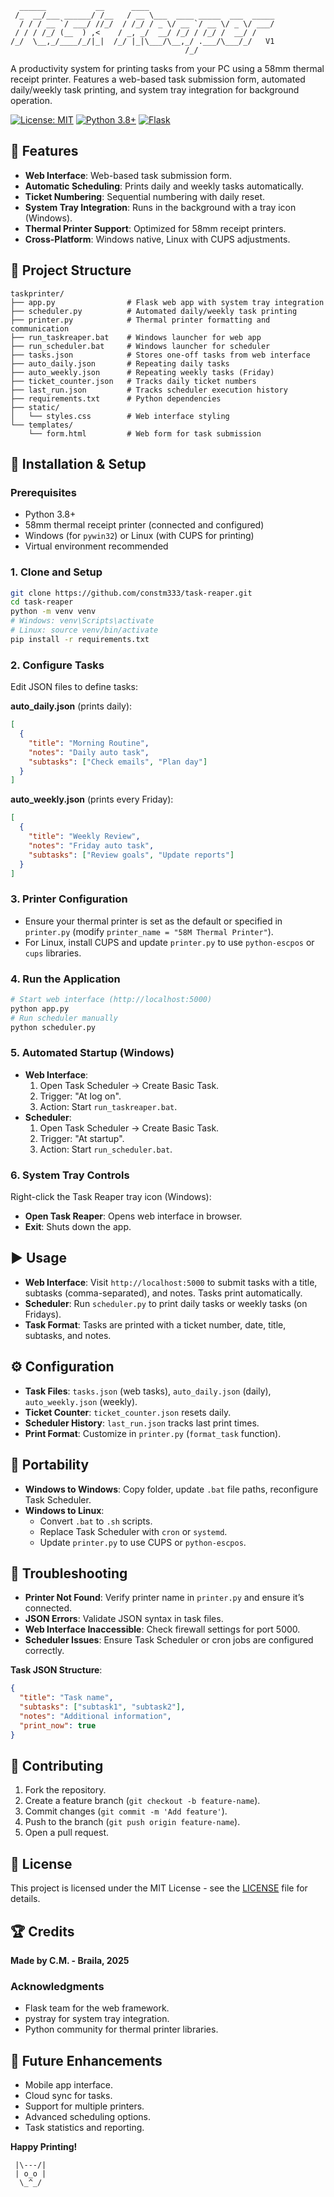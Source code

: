 ```
  ______           __      ____                            
 /_  __/___ ______/ /__   / __ \___  ____ _____  ___  _____
  / / / __ `/ ___/ //_/  / /_/ / _ \/ __ `/ __ \/ _ \/ ___/
 / / / /_/ (__  ) ,<    / _, _/  __/ /_/ / /_/ /  __/ /    
/_/  \__,_/____/_/|_|  /_/ |_|\___/\__,_/ .___/\___/_/   V1
                                       /_/               
```
A productivity system for printing tasks from your PC using a 58mm thermal receipt printer. Features a web-based task submission form, automated daily/weekly task printing, and system tray integration for background operation.

[![License: MIT](https://img.shields.io/badge/License-MIT-yellow.svg)](https://opensource.org/licenses/MIT)
[![Python 3.8+](https://img.shields.io/badge/Python-3.8+-blue.svg)](https://www.python.org/)
[![Flask](https://img.shields.io/badge/Flask-3.1.1-green.svg)](https://flask.palletsprojects.com/)

## 🌟 Features

- **Web Interface**: Web-based task submission form.
- **Automatic Scheduling**: Prints daily and weekly tasks automatically.
- **Ticket Numbering**: Sequential numbering with daily reset.
- **System Tray Integration**: Runs in the background with a tray icon (Windows).
- **Thermal Printer Support**: Optimized for 58mm receipt printers.
- **Cross-Platform**: Windows native, Linux with CUPS adjustments.

## 📁 Project Structure

```
taskprinter/
├── app.py                # Flask web app with system tray integration
├── scheduler.py          # Automated daily/weekly task printing
├── printer.py            # Thermal printer formatting and communication
├── run_taskreaper.bat    # Windows launcher for web app
├── run_scheduler.bat     # Windows launcher for scheduler
├── tasks.json            # Stores one-off tasks from web interface
├── auto_daily.json       # Repeating daily tasks
├── auto_weekly.json      # Repeating weekly tasks (Friday)
├── ticket_counter.json   # Tracks daily ticket numbers
├── last_run.json         # Tracks scheduler execution history
├── requirements.txt      # Python dependencies
├── static/
│   └── styles.css        # Web interface styling
└── templates/
    └── form.html         # Web form for task submission
```

## 🚀 Installation & Setup

### Prerequisites
- Python 3.8+
- 58mm thermal receipt printer (connected and configured)
- Windows (for `pywin32`) or Linux (with CUPS for printing)
- Virtual environment recommended

### 1. Clone and Setup
```bash
git clone https://github.com/constm333/task-reaper.git
cd task-reaper
python -m venv venv
# Windows: venv\Scripts\activate
# Linux: source venv/bin/activate
pip install -r requirements.txt
```

### 2. Configure Tasks
Edit JSON files to define tasks:

**auto_daily.json** (prints daily):
```json
[
  {
    "title": "Morning Routine",
    "notes": "Daily auto task",
    "subtasks": ["Check emails", "Plan day"]
  }
]
```

**auto_weekly.json** (prints every Friday):
```json
[
  {
    "title": "Weekly Review",
    "notes": "Friday auto task",
    "subtasks": ["Review goals", "Update reports"]
  }
]
```

### 3. Printer Configuration
- Ensure your thermal printer is set as the default or specified in `printer.py` (modify `printer_name = "58M Thermal Printer"`).
- For Linux, install CUPS and update `printer.py` to use `python-escpos` or `cups` libraries.

### 4. Run the Application
```bash
# Start web interface (http://localhost:5000)
python app.py
# Run scheduler manually
python scheduler.py
```

### 5. Automated Startup (Windows)
- **Web Interface**:
  1. Open Task Scheduler → Create Basic Task.
  2. Trigger: "At log on".
  3. Action: Start `run_taskreaper.bat`.
- **Scheduler**:
  1. Open Task Scheduler → Create Basic Task.
  2. Trigger: "At startup".
  3. Action: Start `run_scheduler.bat`.

### 6. System Tray Controls
Right-click the Task Reaper tray icon (Windows):
- **Open Task Reaper**: Opens web interface in browser.
- **Exit**: Shuts down the app.

## ▶️ Usage
- **Web Interface**: Visit `http://localhost:5000` to submit tasks with a title, subtasks (comma-separated), and notes. Tasks print automatically.
- **Scheduler**: Run `scheduler.py` to print daily tasks or weekly tasks (on Fridays).
- **Task Format**: Tasks are printed with a ticket number, date, title, subtasks, and notes.

## ⚙️ Configuration
- **Task Files**: `tasks.json` (web tasks), `auto_daily.json` (daily), `auto_weekly.json` (weekly).
- **Ticket Counter**: `ticket_counter.json` resets daily.
- **Scheduler History**: `last_run.json` tracks last print times.
- **Print Format**: Customize in `printer.py` (`format_task` function).

## 🔧 Portability
- **Windows to Windows**: Copy folder, update `.bat` file paths, reconfigure Task Scheduler.
- **Windows to Linux**:
  - Convert `.bat` to `.sh` scripts.
  - Replace Task Scheduler with `cron` or `systemd`.
  - Update `printer.py` to use CUPS or `python-escpos`.

## 🐛 Troubleshooting
- **Printer Not Found**: Verify printer name in `printer.py` and ensure it’s connected.
- **JSON Errors**: Validate JSON syntax in task files.
- **Web Interface Inaccessible**: Check firewall settings for port 5000.
- **Scheduler Issues**: Ensure Task Scheduler or cron jobs are configured correctly.

**Task JSON Structure**:
```json
{
  "title": "Task name",
  "subtasks": ["subtask1", "subtask2"],
  "notes": "Additional information",
  "print_now": true
}
```

## 🤝 Contributing
1. Fork the repository.
2. Create a feature branch (`git checkout -b feature-name`).
3. Commit changes (`git commit -m 'Add feature'`).
4. Push to the branch (`git push origin feature-name`).
5. Open a pull request.

## 📄 License
This project is licensed under the MIT License - see the [LICENSE](LICENSE) file for details.

## 🏆 Credits
**Made by C.M. - Braila, 2025**

### Acknowledgments
- Flask team for the web framework.
- pystray for system tray integration.
- Python community for thermal printer libraries.

## 🔮 Future Enhancements
- Mobile app interface.
- Cloud sync for tasks.
- Support for multiple printers.
- Advanced scheduling options.
- Task statistics and reporting.

**Happy Printing!**
```
 |\---/|
 | o_o |
  \_^_/
```
